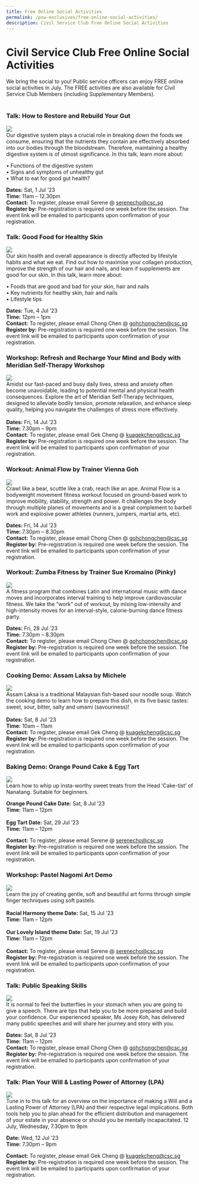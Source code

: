 ```yaml
---
title: Free Online Social Activities
permalink: /psw-exclusives/free-online-social-activities/
description: Civil Service Club Free Online Social Activities
---
```

# Civil Service Club Free Online Social Activities

We bring the social to you! Public service officers can enjoy FREE online social activities in July. The FREE activities are also available for Civil Service Club Members (including Supplementary Members). 
<br>
<br>



### Talk: How to Restore and Rebuild Your Gut 
![](/images/PSW2023%20Exclusive_image/how%20to%20restore%20and%20rebuild%20your%20gut.jpg)
<br>
Our digestive system plays a crucial role in breaking down the foods we consume, ensuring that the nutrients they contain are effectively absorbed into our bodies through the bloodstream. Therefore, maintaining a healthy digestive system is of utmost significance. In this talk, learn more about:

• Functions of the digestive system <br>
• Signs and symptoms of unhealthy gut <br>
• What to eat for good gut health?<br>

**Dates:** Sat, 1 Jul ’23 <br>
**Time:** 11am – 12.30pm<br>
**Contact:** To register, please email   Serene @ <a href="mailto:serenecho@csc.sg">serenecho@csc.sg</a><br>
**Register by:** Pre-registration is required one week before the session. The event link will be emailed to participants upon confirmation of your registration.



### Talk: Good Food for Healthy Skin
![](/images/PSW2023%20Exclusive_image/good%20food%20for%20healthy%20skin.jpg)
<br>
Our skin health and overall appearance is directly affected by lifestyle habits and what we eat. Find out how to maximise your collagen production, improve the strength of our hair and nails, and learn if supplements are good for our skin. In this talk, learn more about:

• Foods that are good and bad for your skin, hair and nails <br>
• Key nutrients for healthy skin, hair and nails  <br>
• Lifestyle tips<br>

**Dates:** Tue, 4 Jul ’23 <br>**Time:** 12pm – 1pm<br>**Contact:** To register, please email Chong Chen @ <a href="mailto:gohchongchen@csc.sg">gohchongchen@csc.sg</a> <br>**Register by:** Pre-registration is required one week before the session. The event link will be emailed to participants upon confirmation of your registration.


### Workshop: Refresh and Recharge Your Mind and Body with Meridian Self-Therapy Workshop
![](/images/PSW2023%20Exclusive_image/refresh%20and%20recharge%20your%20mind%20and%20body.jpg)
<br>
Amidst our fast-paced and busy daily lives, stress and anxiety often become unavoidable, leading to potential mental and physical health consequences. Explore the art of Meridian Self-Therapy techniques, designed to alleviate bodily tension, promote relaxation, and enhance sleep quality, helping you navigate the challenges of stress more effectively.
<br><br>
**Dates:** Fri, 14 Jul ’23 <br>**Time:** 7.30pm – 9pm<br>**Contact:** To register, please email Gek Cheng @ <a href="mailto:kuagekcheng@csc.sg">kuagekcheng@csc.sg</a> <br>**Register by:** Pre-registration is required one week before the session. The event link will be emailed to participants upon confirmation of your registration.



### Workout: Animal Flow by Trainer Vienna Goh
![](/images/PSW2023%20Exclusive_image/animal%20flow%20by%20trainer%20vienna%20goh.jpg)
<br>
Crawl like a bear, scuttle like a crab, reach like an ape. Animal Flow is a bodyweight movement fitness workout focused on ground-based work to improve mobility, stability, strength and power. It challenges the body through multiple planes of movements and is a great complement to barbell work and explosive power athletes (runners, jumpers, martial arts, etc).

**Dates:** Fri, 14 Jul ’23 <br>**Time:** 7.30pm – 8.30pm<br>**Contact:** To register, please email Chong Chen @ <a href="mailto: gohchongchen@csc.sg">gohchongchen@csc.sg</a> <br>**Register by:** Pre-registration is required one week before the session. The event link will be emailed to participants upon confirmation of your registration.



### Workout: Zumba Fitness by Trainer Sue Kromaino (Pinky)
![](/images/PSW2023%20Exclusive_image/zumba%20fitness%20by%20trainer%20%20sue%20kromaino%20(pinky).jpg)
<br>
A fitness program that combines Latin and international music with dance moves and incorporates interval training to help improve cardiovascular fitness. We take the “work” out of workout, by mixing low-intensity and high-intensity moves for an interval-style, calorie-burning dance fitness party.

**Dates:** Fri, 28 Jul ’23 <br>**Time:** 7.30pm – 8.30pm<br>**Contact:** To register, please email Chong Chen @ <a href="mailto:gohchongchen@csc.sg">gohchongchen@csc.sg</a> <br>**Register by:** Pre-registration is required one week before the session. The event link will be emailed to participants upon confirmation of your registration.


### Cooking Demo: Assam Laksa by Michele
![](/images/PSW2023%20Exclusive_image/assam%20laksa%20by%20michele.jpg)
<br>
Assam Laksa is a traditional Malaysian fish-based sour noodle soup. Watch the cooking demo to learn how to prepare this dish, in its five basic tastes: sweet, sour, bitter, salty and umami (savouriness)!
<br><br>
**Dates:** Sat, 8 Jul ’23 <br>**Time:** 10am – 11am<br>**Contact:** To register, please email Gek Cheng @ <a href="mailto:kuagekcheng@csc.sg">kuagekcheng@csc.sg</a> <br>**Register by:** Pre-registration is required one week before the session. The event link will be emailed to participants upon confirmation of your registration.



### Baking Demo: Orange Pound Cake &amp; Egg Tart
![](/images/PSW2023%20Exclusive_image/baking%20demo_%20%20orange%20pound%20cake%20&amp;%20egg%20tart.jpg)
<br>
Learn how to whip up insta-worthy sweet treats from the Head ‘Cake-tist’ of Nanatang. Suitable for beginners.

**Orange Pound Cake Date:** Sat, 8 Jul ’23 <br>**Time:** 11am – 12pm<br><br>**Egg Tart Date:** Sat, 29 Jul ’23 <br>**Time:** 11am – 12pm<br>

**Contact:** To register, please email Serene @ <a href="mailto:serenecho@csc.sg">serenecho@csc.sg</a><br>**Register by:** Pre-registration is required one week before the session. The event link will be emailed to participants upon confirmation of your registration.


### Workshop: Pastel Nagomi Art Demo
![](/images/PSW2023%20Exclusive_image/pastel%20nagomi%20art%20demo.jpg)
<br>
Learn the joy of creating gentle, soft and beautiful art forms through simple finger techniques using soft pastels.
<br><br>
**Racial Harmony theme Date:** Sat, 15 Jul ’23 <br>**Time:** 11am – 12pm<br><br>**Our Lovely Island theme Date:** Sat, 19 Jul ’23 <br>**Time:** 11am – 12pm<br><br> 
**Contact:** To register, please email   Serene @ <a href="mailto:serenecho@csc.sg">serenecho@csc.sg</a> <br>**Register by:** Pre-registration is required one week before the session. The event link will be emailed to participants upon confirmation of your registration.



### Talk: Public Speaking Skills
![](/images/PSW2023%20Exclusive_image/public%20speaking%20skills.jpg)
<br>
It is normal to feel the butterflies in your stomach when you are going to give a speech. There are tips that help you to be more prepared and build your confidence. Our experienced speaker, Ms Josey Koh, has delivered many public speeches and will share her journey and story with you.


**Dates:** Sat, 8 Jul ’23 <br>**Time:** 11am – 12pm<br>**Contact:** To register, please email Chong Chen @ <a href="mailto:gohchongchen@csc.sg">gohchongchen@csc.sg</a> <br>**Register by:** Pre-registration is required one week before the session. The event link will be emailed to participants upon confirmation of your registration.



### Talk: Plan Your Will &amp; Lasting Power of Attorney (LPA)
![](/images/PSW2023%20Exclusive_image/plan%20your%20will%20&amp;%20lasting%20power%20of%20attorney%20(lpa).jpg)
<br>
Tune in to this talk for an overview on the importance of making a Will and a Lasting Power of Attorney (LPA) and their respective legal implications. Both tools help you to plan ahead for the efficient distribution and management of your estate in your absence or should you be mentally incapacitated. 12 July, Wednesday, 7.30pm to 9pm

**Date:** Wed, 12 Jul ’23 <br>**Time:** 7.30pm – 9pm

**Contact:** To register, please email Gek Cheng @ <a href="mailto:kuagekcheng@csc.sg">kuagekcheng@csc.sg</a> <br>**Register by:** Pre-registration is required one week before the session. The event link will be emailed to participants upon confirmation of your registration.
